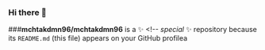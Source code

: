 ### Hi there 👋


  ###**mchtakdmn96/mchtakdmn96** is a ✨ <!-- _special_ ✨ repository because its `README.md` (this file) appears on your GitHub profilea
<!--

Here are some ideas to get you started:

- 🔭 I’m currently working on ...
- 🌱 I’m currently learning ...
- 👯 I’m looking to collaborate on ...
- 🤔 I’m looking for help with ...
- 💬 Ask me about ...
- 📫 How to reach me: ...
- 😄 Pronouns: ...
- ⚡ Fun fact: ...
-->
